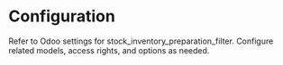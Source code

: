 # Configuration

Refer to Odoo settings for stock_inventory_preparation_filter. Configure related models, access rights, and options as needed.
